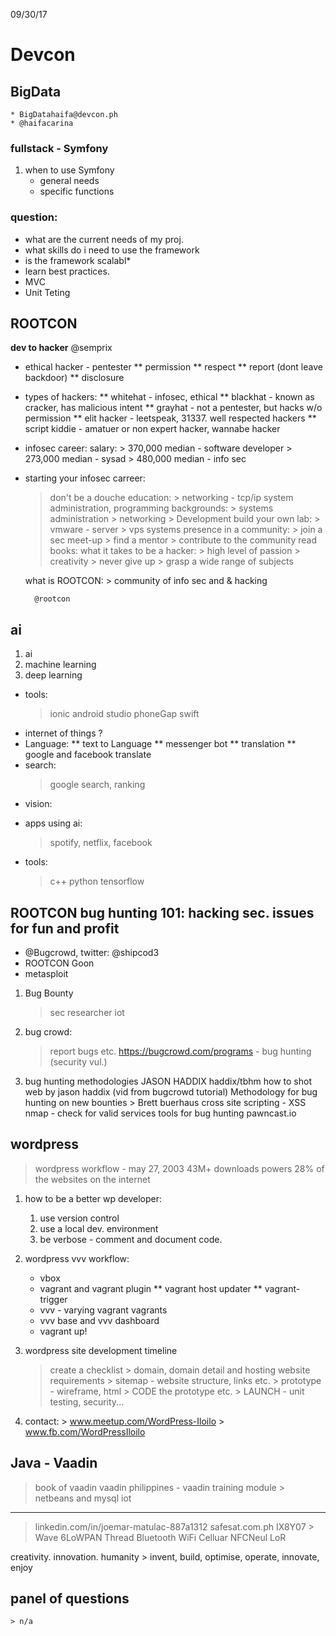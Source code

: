 09/30/17

Devcon
======
BigData
------
    * BigDatahaifa@devcon.ph
    * @haifacarina
### fullstack - Symfony

1. when to use Symfony
    * general needs
    * specific functions
### question:
* what are the current needs of my proj.
* what skills do i need to use the framework
* is the framework scalabl* 
* learn best practices.
* MVC
* Unit Teting

ROOTCON
------
**dev to hacker**
    @semprix
* ethical hacker - pentester
    ** permission
    ** respect
    ** report (dont leave backdoor)
    ** disclosure
* types of hackers:
    ** whitehat - infosec, ethical
    ** blackhat - known as cracker, has malicious intent
    ** grayhat - not a pentester, but hacks w/o permission
    ** elit hacker - leetspeak, 31337. well respected hackers
    ** script kiddie - amatuer or non expert hacker, wannabe hacker
* infosec career:
    salary:
        > 370,000 median - software developer
        > 273,000 median - sysad
        > 480,000 median - info sec

* starting your infosec carreer:
    > don't be a douche
    education:
        > networking - tcp/ip system administration, programming
    backgrounds:
        > systems administration
        > networking
        > Development
    build your own lab:
        > vmware - server
        > vps systems
    presence in a community:
        > join a sec meet-up
        > find a mentor
        > contribute to the community
    read books:
    what it takes to be a hacker:
        > high level of passion
        > creativity
        > never give up
        > grasp a wide range of subjects
    
    what is ROOTCON:
        > community of info sec and & hacking
        
        @rootcon

ai
------
1. ai
2. machine learning
3. deep learning
* tools:
    > ionic
    > android studio
    > phoneGap
    > swift
* internet of things ?
* Language:
    ** text to Language
    ** messenger bot
    ** translation
    ** google and facebook translate
* search:
    > google search, ranking
* vision:
    > 
* apps using ai:
    > spotify, netflix, facebook
* tools:
    > c++
    > python
    > tensorflow
    
ROOTCON bug hunting 101: hacking sec. issues for fun and profit
------
* @Bugcrowd, twitter: @shipcod3
* ROOTCON Goon
* metasploit

1. Bug Bounty
    > sec researcher
    > iot
2. bug crowd:
    > report bugs etc.
    > https://bugcrowd.com/programs - bug hunting (security vul.)
3. bug hunting methodologies
    JASON HADDIX
    haddix/tbhm
    how to shot web by jason haddix (vid from bugcrowd tutorial)
    Methodology for bug hunting on new bounties
        > Brett buerhaus
    cross site scripting - XSS
    nmap - check for valid services
    tools for bug hunting
    pawncast.io
        
wordpress
------
> wordpress workflow - may 27, 2003
> 43M+ downloads
> powers 28% of the websites on the internet
1. how to be a better wp developer:
    1. use version control
    2. use a local dev. environment
    3. be verbose - comment and document code.
2. wordpress vvv workflow:
    * vbox
    * vagrant and vagrant plugin
        ** vagrant host updater
        ** vagrant-trigger
    * vvv - varying vagrant vagrants
    * vvv base and vvv dashboard
    * vagrant up!

3. wordpress site development timeline
    > create a checklist
        > domain, domain detail and hosting website requirements
        > sitemap - website structure, links etc.
        > prototype - wireframe, html
        > CODE the prototype etc.
        > LAUNCH - unit testing, security...
4. contact:
        > www.meetup.com/WordPress-Iloilo
        > www.fb.com/WordPressIloilo

Java - Vaadin
------
> book of vaadin
> vaadin philippines - vaadin training module
    > netbeans and mysql
iot
------
> linkedin.com/in/joemar-matulac-887a1312
> safesat.com.ph
> IX8Y07
    > Wave 6LoWPAN Thread Bluetooth WiFi Celluar NFCNeul LoR 
    
creativity. innovation. humanity
    > invent, build, optimise, operate, innovate, enjoy

## panel of questions
    > n/a